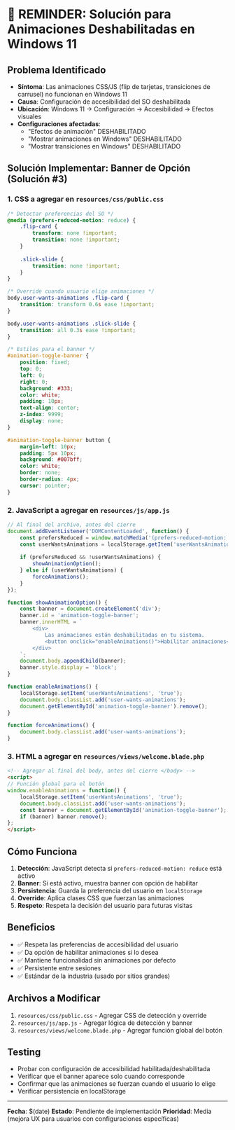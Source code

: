 # 🎯 REMINDER: Solución para Animaciones Deshabilitadas en Windows 11

## **Problema Identificado**
- **Síntoma**: Las animaciones CSS/JS (flip de tarjetas, transiciones de carrusel) no funcionan en Windows 11
- **Causa**: Configuración de accesibilidad del SO deshabilitada
- **Ubicación**: Windows 11 → Configuración → Accesibilidad → Efectos visuales
- **Configuraciones afectadas**:
  - "Efectos de animación" DESHABILITADO
  - "Mostrar animaciones en Windows" DESHABILITADO  
  - "Mostrar transiciones en Windows" DESHABILITADO

## **Solución Implementar: Banner de Opción (Solución #3)**

### **1. CSS a agregar en `resources/css/public.css`**

```css
/* Detectar preferencias del SO */
@media (prefers-reduced-motion: reduce) {
    .flip-card {
        transform: none !important;
        transition: none !important;
    }
    
    .slick-slide {
        transition: none !important;
    }
}

/* Override cuando usuario elige animaciones */
body.user-wants-animations .flip-card {
    transition: transform 0.6s ease !important;
}

body.user-wants-animations .slick-slide {
    transition: all 0.3s ease !important;
}

/* Estilos para el banner */
#animation-toggle-banner {
    position: fixed;
    top: 0;
    left: 0;
    right: 0;
    background: #333;
    color: white;
    padding: 10px;
    text-align: center;
    z-index: 9999;
    display: none;
}

#animation-toggle-banner button {
    margin-left: 10px;
    padding: 5px 10px;
    background: #007bff;
    color: white;
    border: none;
    border-radius: 4px;
    cursor: pointer;
}
```

### **2. JavaScript a agregar en `resources/js/app.js`**

```javascript
// Al final del archivo, antes del cierre
document.addEventListener('DOMContentLoaded', function() {
    const prefersReduced = window.matchMedia('(prefers-reduced-motion: reduce)').matches;
    const userWantsAnimations = localStorage.getItem('userWantsAnimations') === 'true';
    
    if (prefersReduced && !userWantsAnimations) {
        showAnimationOption();
    } else if (userWantsAnimations) {
        forceAnimations();
    }
});

function showAnimationOption() {
    const banner = document.createElement('div');
    banner.id = 'animation-toggle-banner';
    banner.innerHTML = `
        <div>
            Las animaciones están deshabilitadas en tu sistema. 
            <button onclick="enableAnimations()">Habilitar animaciones</button>
        </div>
    `;
    document.body.appendChild(banner);
    banner.style.display = 'block';
}

function enableAnimations() {
    localStorage.setItem('userWantsAnimations', 'true');
    document.body.classList.add('user-wants-animations');
    document.getElementById('animation-toggle-banner').remove();
}

function forceAnimations() {
    document.body.classList.add('user-wants-animations');
}
```

### **3. HTML a agregar en `resources/views/welcome.blade.php`**

```html
<!-- Agregar al final del body, antes del cierre </body> -->
<script>
// Función global para el botón
window.enableAnimations = function() {
    localStorage.setItem('userWantsAnimations', 'true');
    document.body.classList.add('user-wants-animations');
    const banner = document.getElementById('animation-toggle-banner');
    if (banner) banner.remove();
};
</script>
```

## **Cómo Funciona**

1. **Detección**: JavaScript detecta si `prefers-reduced-motion: reduce` está activo
2. **Banner**: Si está activo, muestra banner con opción de habilitar
3. **Persistencia**: Guarda la preferencia del usuario en `localStorage`
4. **Override**: Aplica clases CSS que fuerzan las animaciones
5. **Respeto**: Respeta la decisión del usuario para futuras visitas

## **Beneficios**

- ✅ Respeta las preferencias de accesibilidad del usuario
- ✅ Da opción de habilitar animaciones si lo desea
- ✅ Mantiene funcionalidad sin animaciones por defecto
- ✅ Persistente entre sesiones
- ✅ Estándar de la industria (usado por sitios grandes)

## **Archivos a Modificar**

1. `resources/css/public.css` - Agregar CSS de detección y override
2. `resources/js/app.js` - Agregar lógica de detección y banner
3. `resources/views/welcome.blade.php` - Agregar función global del botón

## **Testing**

- Probar con configuración de accesibilidad habilitada/deshabilitada
- Verificar que el banner aparece solo cuando corresponde
- Confirmar que las animaciones se fuerzan cuando el usuario lo elige
- Verificar persistencia en localStorage

---
**Fecha**: $(date)
**Estado**: Pendiente de implementación
**Prioridad**: Media (mejora UX para usuarios con configuraciones específicas)
